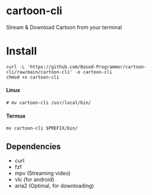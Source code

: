 # cartoon-cli
Stream &amp; Download Cartoon from your terminal

# Install
```
curl -L 'https://github.com/Based-Programmer/cartoon-cli/raw/main/cartoon-cli' -o cartoon-cli
chmod +x cartoon-cli
```

#### Linux
````
# mv cartoon-cli /usr/local/bin/
````

#### Termux
```
mv cartoon-cli $PREFIX/bin/
```

## Dependencies

- curl
- fzf
- mpv (Streaming video)
- vlc (for android)
- aria2 (Optimal, for downloading)
